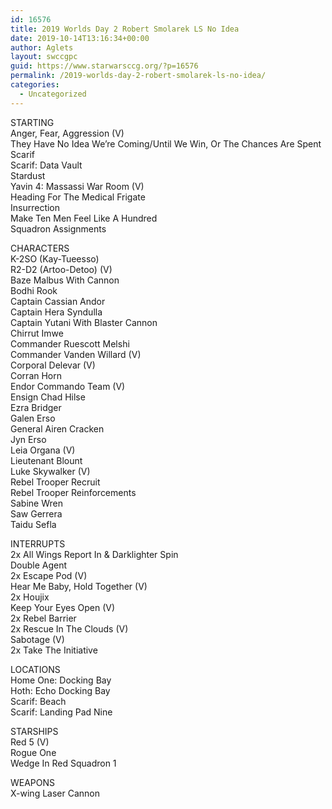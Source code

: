 ```yaml
---
id: 16576
title: 2019 Worlds Day 2 Robert Smolarek LS No Idea
date: 2019-10-14T13:16:34+00:00
author: Aglets
layout: swccgpc
guid: https://www.starwarsccg.org/?p=16576
permalink: /2019-worlds-day-2-robert-smolarek-ls-no-idea/
categories:
  - Uncategorized
---
```

STARTING  
Anger, Fear, Aggression (V)  
They Have No Idea We&#8217;re Coming/Until We Win, Or The Chances Are Spent  
Scarif  
Scarif: Data Vault  
Stardust  
Yavin 4: Massassi War Room (V)  
Heading For The Medical Frigate  
Insurrection  
Make Ten Men Feel Like A Hundred  
Squadron Assignments

CHARACTERS  
K-2SO (Kay-Tueesso)  
R2-D2 (Artoo-Detoo) (V)  
Baze Malbus With Cannon  
Bodhi Rook  
Captain Cassian Andor  
Captain Hera Syndulla  
Captain Yutani With Blaster Cannon  
Chirrut Imwe  
Commander Ruescott Melshi  
Commander Vanden Willard (V)  
Corporal Delevar (V)  
Corran Horn  
Endor Commando Team (V)  
Ensign Chad Hilse  
Ezra Bridger  
Galen Erso  
General Airen Cracken  
Jyn Erso  
Leia Organa (V)  
Lieutenant Blount  
Luke Skywalker (V)  
Rebel Trooper Recruit  
Rebel Trooper Reinforcements  
Sabine Wren  
Saw Gerrera  
Taidu Sefla

INTERRUPTS  
2x All Wings Report In & Darklighter Spin  
Double Agent  
2x Escape Pod (V)  
Hear Me Baby, Hold Together (V)  
2x Houjix  
Keep Your Eyes Open (V)  
2x Rebel Barrier  
2x Rescue In The Clouds (V)  
Sabotage (V)  
2x Take The Initiative

LOCATIONS  
Home One: Docking Bay  
Hoth: Echo Docking Bay  
Scarif: Beach  
Scarif: Landing Pad Nine

STARSHIPS  
Red 5 (V)  
Rogue One  
Wedge In Red Squadron 1

WEAPONS  
X-wing Laser Cannon